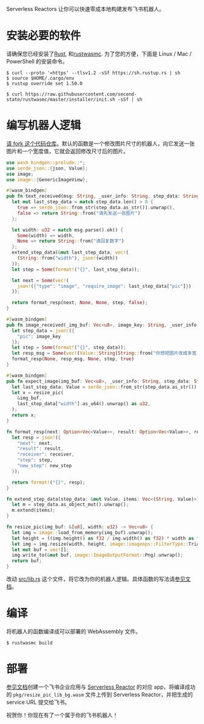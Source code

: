 Serverless Reactors 让你可以快速零成本地构建发布飞书机器人。

# 安装必要的软件

请确保您已经安装了[Rust](https://www.rust-lang.org/tools/install), 和[rustwasmc](https://www.secondstate.io/articles/rustwasmc/).
为了您的方便，下面是 Linux / Mac / PowerShell 的安装命令。

```src
$ curl --proto '=https' --tlsv1.2 -sSf https://sh.rustup.rs | sh
$ source $HOME/.cargo/env
$ rustup override set 1.50.0

$ curl https://raw.githubusercontent.com/second-state/rustwasmc/master/installer/init.sh -sSf | sh
```

# 编写机器人逻辑

<a href="https://github.com/second-state/serverless-reactor-starter/fork">请 fork 这个代码仓库</a>。默认的函数是一个修改图片尺寸的机器人，向它发送一张图片和一个宽度值，它就会返回修改尺寸后的图片。

```rust
use wasm_bindgen::prelude::*;
use serde_json::{json, Value};
use image;
use image::{GenericImageView};

#[wasm_bindgen]
pub fn text_received(msg: String, _user_info: String, step_data: String) -> String {
  let mut last_step_data = match step_data.len() > 0 {
    true => serde_json::from_str(step_data.as_str()).unwrap(),
    false => return String::from("请先发送一张图片")
  };

  let width: u32 = match msg.parse().ok() {
    Some(width) => width,
    None => return String::from("请回复数字")
  };
  extend_step_data(&mut last_step_data, vec!(
    (String::from("width"), json!(width))
  ));
  let step = Some(format!("{}", last_step_data));

  let next = Some(vec!(
    json!({"type": "image", "require_image": last_step_data["pic"]})
  ));

  return format_resp(next, None, None, step, false);
}

#[wasm_bindgen]
pub fn image_received(_img_buf: Vec<u8>, image_key: String, _user_info: String, _step_data: String) -> String {
  let step_data = json!({
    "pic": image_key
  });
  let step = Some(format!("{}", step_data));
  let resp_msg = Some(vec!(Value::String(String::from("你想把图片改成多宽？"))));
  format_resp(None, resp_msg, None, step, true)
}

#[wasm_bindgen]
pub fn expect_image(img_buf: Vec<u8>, _user_info: String, step_data: String, _resp_index: i32) -> Vec<u8> {
  let last_step_data: Value = serde_json::from_str(step_data.as_str()).unwrap();
  let x = resize_pic(
    &img_buf,
    last_step_data["width"].as_u64().unwrap() as u32,
  );
  return x;
}

fn format_resp(next: Option<Vec<Value>>, result: Option<Vec<Value>>, receiver: Option<&str>, step: Option<String>, new_step: bool) -> String {
  let resp = json!({
    "next": next,
    "result": result,
    "receiver": receiver,
    "step": step,
    "new_step": new_step
  });

  return format!("{}", resp);
}

fn extend_step_data(step_data: &mut Value, items: Vec<(String, Value)>) {
  let m = step_data.as_object_mut().unwrap();
  m.extend(items);
}

fn resize_pic(img_buf: &[u8], width: u32) -> Vec<u8> {
  let img = image::load_from_memory(img_buf).unwrap();
  let height = ((img.height() as f32 / img.width() as f32) * width as f32) as u32 + 100;
  let img = img.resize(width, height, image::imageops::FilterType::Triangle);
  let mut buf = vec![];
  img.write_to(&mut buf, image::ImageOutputFormat::Png).unwrap();
  return buf;
}
```

改动 <a href="src/lib.rs">src/lib.rs</a> 这个文件，将它改为你的机器人逻辑。具体函数的写法请<a href="http://reactor.secondstate.info/docs/ch01-00-wasm-functions.html">参见文档</a>。

# 编译

将机器人的函数编译成可以部署的 WebAssembly 文件。

```src
$ rustwasmc build
```

# 部署

<a href="http://reactor.secondstate.info/docs/user-create-a-bot.html">参见文档</a>创建一个飞书企业应用与 <a href="http://reactor.secondstate.info/">Serverless Reactor</a> 的对应 app，将编译成功的 `pkg/resize_pic_lib_bg.wasm` 文件上传到 Serverless Reactor，并把生成的 service URL 提交给飞书。

祝贺你！你现在有了一个属于你的飞书机器人！

